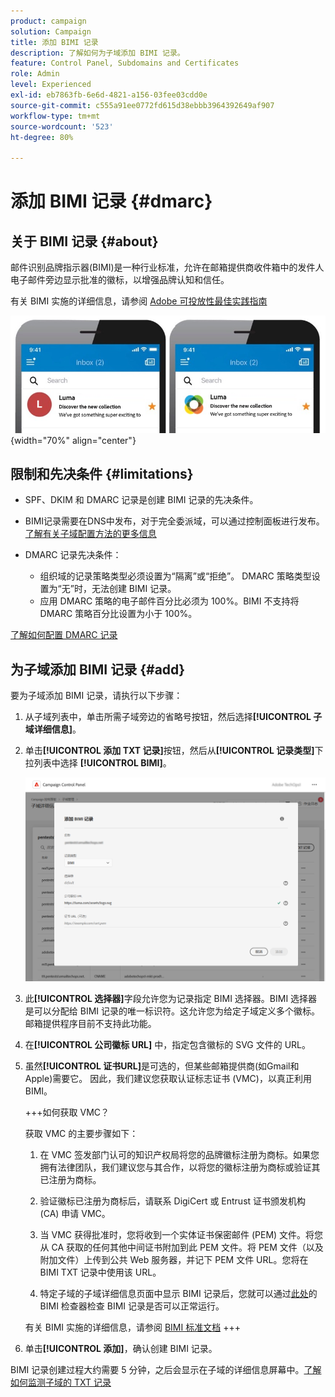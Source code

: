 ```yaml
---
product: campaign
solution: Campaign
title: 添加 BIMI 记录
description: 了解如何为子域添加 BIMI 记录。
feature: Control Panel, Subdomains and Certificates
role: Admin
level: Experienced
exl-id: eb7863fb-6e6d-4821-a156-03fee03cdd0e
source-git-commit: c555a91ee0772fd615d38ebbb3964392649af907
workflow-type: tm+mt
source-wordcount: '523'
ht-degree: 80%

---
```


# 添加 BIMI 记录 {#dmarc}

## 关于 BIMI 记录 {#about}

邮件识别品牌指示器(BIMI)是一种行业标准，允许在邮箱提供商收件箱中的发件人电子邮件旁边显示批准的徽标，以增强品牌认知和信任。

有关 BIMI 实施的详细信息，请参阅 [Adobe 可投放性最佳实践指南](https://experienceleague.adobe.com/docs/deliverability-learn/deliverability-best-practice-guide/additional-resources/technotes/implement-bimi.html?lang=zh-Hans)

![](assets/bimi-example.png){width="70%" align="center"}

## 限制和先决条件 {#limitations}

* SPF、DKIM 和 DMARC 记录是创建 BIMI 记录的先决条件。

* BIMI记录需要在DNS中发布，对于完全委派域，可以通过控制面板进行发布。 [了解有关子域配置方法的更多信息](subdomains-branding.md#subdomain-delegation-methods)

* DMARC 记录先决条件：

   * 组织域的记录策略类型必须设置为“隔离”或“拒绝”。 DMARC 策略类型设置为“无”时，无法创建 BIMI 记录。
   * 应用 DMARC 策略的电子邮件百分比必须为 100%。BIMI 不支持将 DMARC 策略百分比设置为小于 100%。

[了解如何配置 DMARC 记录](dmarc.md)

## 为子域添加 BIMI 记录 {#add}

要为子域添加 BIMI 记录，请执行以下步骤：

1. 从子域列表中，单击所需子域旁边的省略号按钮，然后选择&#x200B;**[!UICONTROL 子域详细信息]**。

1. 单击&#x200B;**[!UICONTROL 添加 TXT 记录]**&#x200B;按钮，然后从&#x200B;**[!UICONTROL 记录类型]**&#x200B;下拉列表中选择 **[!UICONTROL BIMI]**。

   ![](assets/bimi-add.png)

1. 此&#x200B;**[!UICONTROL 选择器]**&#x200B;字段允许您为记录指定 BIMI 选择器。BIMI 选择器是可以分配给 BIMI 记录的唯一标识符。这允许您为给定子域定义多个徽标。 邮箱提供程序目前不支持此功能。

1. 在&#x200B;**[!UICONTROL 公司徽标 URL]** 中，指定包含徽标的 SVG 文件的 URL。

1. 虽然&#x200B;**[!UICONTROL 证书URL]**&#x200B;是可选的，但某些邮箱提供商(如Gmail和Apple)需要它。 因此，我们建议您获取认证标志证书 (VMC)，以真正利用 BIMI。

   +++如何获取 VMC？

   获取 VMC 的主要步骤如下：

   1. 在 VMC 签发部门认可的知识产权局将您的品牌徽标注册为商标。如果您拥有法律团队，我们建议您与其合作，以将您的徽标注册为商标或验证其已注册为商标。

   1. 验证徽标已注册为商标后，请联系 DigiCert 或 Entrust 证书颁发机构 (CA) 申请 VMC。

   1. 当 VMC 获得批准时，您将收到一个实体证书保密邮件 (PEM) 文件。将您从 CA 获取的任何其他中间证书附加到此 PEM 文件。将 PEM 文件（以及附加文件）上传到公共 Web 服务器，并记下 PEM 文件 URL。您将在 BIMI TXT 记录中使用该 URL。

   1. 特定子域的子域详细信息页面中显示 BIMI 记录后，您就可以通过[此处](https://bimigroup.org/bimi-generator/)的 BIMI 检查器检查 BIMI 记录是否可以正常运行。

   有关 BIMI 实施的详细信息，请参阅 [BIMI 标准文档](https://bimigroup.org/implementation-guide/)
+++

1. 单击&#x200B;**[!UICONTROL 添加]**，确认创建 BIMI 记录。

BIMI 记录创建过程大约需要 5 分钟，之后会显示在子域的详细信息屏幕中。[了解如何监测子域的 TXT 记录](gs-txt-records.md#monitor)
